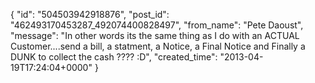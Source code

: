  {
   "id": "504503942918876",
   "post_id": "462493170453287_492074400828497",
   "from_name": "Pete Daoust",
   "message": "In other words its the same thing as I do with an ACTUAL Customer....send a bill, a statment, a Notice, a Final Notice and Finally a DUNK to collect the cash ???? :D",
   "created_time": "2013-04-19T17:24:04+0000"
 }
